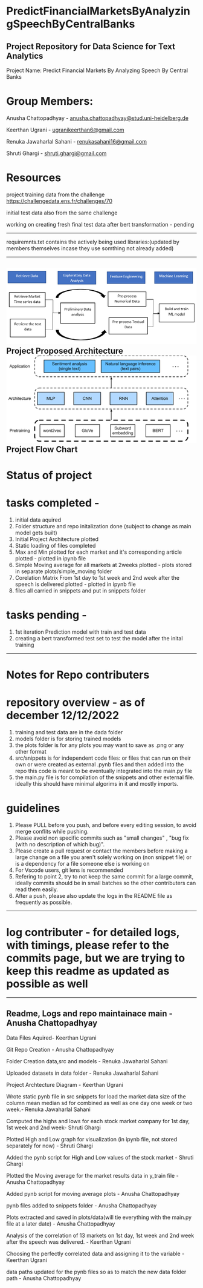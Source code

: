 # PredictFinancialMarketsByAnalyzingSpeechByCentralBanks

## Project Repository for Data Science for Text Analytics 

Project Name: Predict Financial Markets By Analyzing Speech By Central Banks

# Group Members:

Anusha Chattopadhyay - anusha.chattopadhyay@stud.uni-heidelberg.de

Keerthan Ugrani - ugranikeerthan6@gmail.com

Renuka Jawaharlal Sahani - renukasahani16@gmail.com

Shruti Ghargi - shruti.ghargi@gmail.com

# Resources
project training data from the challenge https://challengedata.ens.fr/challenges/70

initial test data also from the same challenge

working on creating fresh final test data after bert transformation - pending

-------------------------------------------------------------------------------------------------------------------------------------------------
requiremnts.txt contains the actively being used libraries:(updated by members themselves incase they use somthing not already added)

--------------------------------------------------------------------------------------------------------------------------------------------------
![project architecture](project_arch.PNG)
Project Proposed Architecture
![project flow chart](flow_chrt.PNG)
Project Flow Chart
-------------------------------------------------------------------------------------------------------------------------------------------------
# Status of project

# tasks completed -

1. initial data aquired
2. Folder structure and repo initalization done (subject to change as main model gets built)
3. Initial Project Architecture plotted
4. Static loading of files completed
5. Max and Min plotted for each market and it's corresponding article plotted - plotted in ipynb file
6. Simple Moving average for all markets at 2weeks plotted - plots stored in separate plots/simple_moving folder
7. Corelation Matrix From 1st day to 1st week and 2nd week after the speech is delivered plotted - plotted in ipynb file
8. files all carried in snippets and put in snippets folder

# tasks pending -
1. 1st iteration Prediction model with train and test data 
2. creating a bert transformed test set to test the model after the inital training
--------------------------------------------------------------------------------------------------------------------------------------------------

# Notes for Repo contributers

# repository overview - as of december 12/12/2022
1. training and test data are in the dada folder
2. models folder is for storing trained models
3. the plots folder is for any plots you may want to save as .png or any other format
4. src/snippets is for independent code files: or files that can run on their own or were created as external .pynb files and then added into the repo
    this code is meant to be eventually integrated into the main.py file
5. the main.py file is for compilation of the snippets and other external file. ideally this should have minimal algorims in it and mostly imports.
# guidelines
1. Please PULL before you push, and before every editing session, to avoid merge conflits while pushing.
2. Please avoid non specific commits such as  "small changes" , "bug fix (with no description of which bug)".
3. Please create a pull request or contact the members before making a large change on a file you aren't solely working on (non snippet file) or is a dependency for a file someone else is working on
4. For Vscode users, git lens is recommended
5. Refering to point 2, try to not keep the same commit for a large commit, ideally commits should be in small batches so the other contributers can read them easily.
6. After a push, please also update the logs in the README file as frequently as possible.

---------------------------------------------------------------------------------------------------------------------------------------------------

# log contributer - for detailed logs, with timings, please refer to the commits page, but we are trying to keep this readme as updated as possible as well
-----------------------------------------------------------
Readme, Logs and repo maintainace main - Anusha Chattopadhyay
-------------------------------------------------------------

Data Files Aquired- Keerthan Ugrani

Git Repo Creation - Anusha Chattopadhyay

Folder Creation data,src and models - Renuka Jawaharlal Sahani

Uploaded datasets in data folder - Renuka Jawaharlal Sahani

Project Archtecture Diagram - Keerthan Ugrani

Wrote static pynb file in src snippets for load the market data size of the column mean median sd for combined as well as one day one week or two week.- Renuka Jawaharlal Sahani

Computed the highs and lows for each stock market company for 1st day, 1st week and 2nd week- Shruti Ghargi

Plotted High and Low graph for visualization (in ipynb file, not stored separately for now) - Shruti Ghargi

Added the pynb script for High and Low values of the stock market - Shruti Ghargi

Plotted the Moving average for the market results data in y_train file - Anusha Chattopadhyay

Added pynb script for moving average plots - Anusha Chattopadhyay

pynb files added to snippets folder - Anusha Chattopadhyay

Plots extracted and saved in plots/data(will tie everything with the main.py file at a later date) - Anusha Chattopadhyay

Analysis of the correlation of 13 markets on 1st day, 1st week and 2nd week after the speech was delivered. - Keerthan Ugrani

Choosing the perfectly correlated data and assigning it to the variable - Keerthan Ugrani

data paths updated for the pynb files so as to match the new data folder path - Anusha Chattopadhyay
